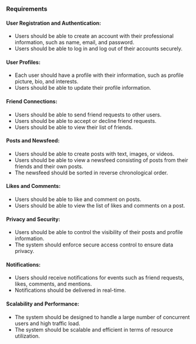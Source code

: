 ### Requirements

#### User Registration and Authentication:
* Users should be able to create an account with their professional information, such as name, email, and password.
* Users should be able to log in and log out of their accounts securely.
#### User Profiles:
* Each user should have a profile with their information, such as profile picture, bio, and interests.
* Users should be able to update their profile information.
#### Friend Connections:
* Users should be able to send friend requests to other users.
* Users should be able to accept or decline friend requests.
* Users should be able to view their list of friends.
#### Posts and Newsfeed:
* Users should be able to create posts with text, images, or videos.
* Users should be able to view a newsfeed consisting of posts from their friends and their own posts.
* The newsfeed should be sorted in reverse chronological order.
#### Likes and Comments:
* Users should be able to like and comment on posts.
* Users should be able to view the list of likes and comments on a post.
#### Privacy and Security:
* Users should be able to control the visibility of their posts and profile information.
* The system should enforce secure access control to ensure data privacy.
#### Notifications:
* Users should receive notifications for events such as friend requests, likes, comments, and mentions.
* Notifications should be delivered in real-time.
#### Scalability and Performance:
* The system should be designed to handle a large number of concurrent users and high traffic load.
* The system should be scalable and efficient in terms of resource utilization.